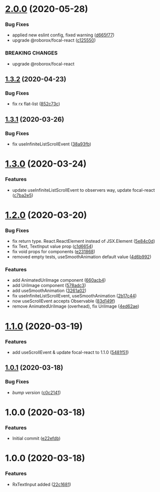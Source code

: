 # [2.0.0](https://github.com/roborox/focal-react-native/compare/v1.3.2...v2.0.0) (2020-05-28)


### Bug Fixes

* applied new eslint config, fixed warning ([d665f77](https://github.com/roborox/focal-react-native/commit/d665f7707454bcf012ddb67a0422a050582312bd))
* upgrade @roborox/focal-react ([c125550](https://github.com/roborox/focal-react-native/commit/c1255508bea7c969ce4015e7753de8f60cac063d))


### BREAKING CHANGES

* upgrade @roborox/focal-react

## [1.3.2](https://github.com/roborox/focal-react-native/compare/v1.3.1...v1.3.2) (2020-04-23)


### Bug Fixes

* fix rx flat-list ([852c73c](https://github.com/roborox/focal-react-native/commit/852c73c53bb4f755e9c01a3394c83fc32e38c5bb))

## [1.3.1](https://github.com/roborox/focal-react-native/compare/v1.3.0...v1.3.1) (2020-03-26)


### Bug Fixes

* fix useInfiniteListScrollEvent ([38a93fb](https://github.com/roborox/focal-react-native/commit/38a93fbdf1d9d1713bfa39cca0f40fe4979d5a00))

# [1.3.0](https://github.com/roborox/focal-react-native/compare/v1.2.0...v1.3.0) (2020-03-24)


### Features

* update useInfiniteListScrollEvent to observers way, update focal-react ([c7ba2e5](https://github.com/roborox/focal-react-native/commit/c7ba2e5b6fca4b5f070538a5f9419e23ef4b6885))

# [1.2.0](https://github.com/roborox/focal-react-native/compare/v1.1.0...v1.2.0) (2020-03-20)


### Bug Fixes

* fix return type. React.ReactElement instead of JSX.Element ([5e84c0d](https://github.com/roborox/focal-react-native/commit/5e84c0d9a378f0f8d6e42a792f4deacc43449cfc))
* fix Text, TextInput value prop ([c1d6654](https://github.com/roborox/focal-react-native/commit/c1d66546d57dc1f1fc66ed98fe854a1647b16650))
* fix void props for components ([e231868](https://github.com/roborox/focal-react-native/commit/e231868d31cfad1768cf62c48aaef721fa9acb0c))
* removed empty tests, useSmoothAnimation default value ([4d6b992](https://github.com/roborox/focal-react-native/commit/4d6b9929c7fcb81ae29cf58fda9f139f2215a0fc))


### Features

* add AnimatedUriImage component ([660acb4](https://github.com/roborox/focal-react-native/commit/660acb48b4892d197995e8768ed3240d4f3869d6))
* add UriImage component ([578adc3](https://github.com/roborox/focal-react-native/commit/578adc3c71884320deaca0e852a71ab12b042b30))
* add useSmoothAnimation ([3261a02](https://github.com/roborox/focal-react-native/commit/3261a02f73f88f4da85253a7ce65d753bb281fcc))
* fix useInfiniteListScrollEvent, useSmoothAnimation ([2b17c44](https://github.com/roborox/focal-react-native/commit/2b17c44b987b453f8f3646cf7f341a54db2ac27e))
* now useScrollEvent accepts Observable ([83d149f](https://github.com/roborox/focal-react-native/commit/83d149f4c176696c0ebed6f35440d3ee38498d87))
* remove AnimatedUriImage (overhead), fix UriImage ([4ed62ae](https://github.com/roborox/focal-react-native/commit/4ed62aeabf1c687a73ab5a276dd976d8ae4ecec8))

# [1.1.0](https://github.com/roborox/focal-react-native/compare/v1.0.1...v1.1.0) (2020-03-19)


### Features

* add useScrollEvent & update focal-react to 1.1.0 ([5481f51](https://github.com/roborox/focal-react-native/commit/5481f51a9b2e300dc066c1bb3b235e17f7a4b8f6))

## [1.0.1](https://github.com/roborox/focal-react-native/compare/v1.0.0...v1.0.1) (2020-03-18)


### Bug Fixes

* *bump version* ([c0c2141](https://github.com/roborox/focal-react-native/commit/c0c2141739473697b134d16e8514062baf98afe7))

# 1.0.0 (2020-03-18)


### Features

* Initial commit ([e22efdb](https://github.com/roborox/focal-react-native/commit/e22efdbd2275623a9fb597ff5285868c3c1f512e))

# 1.0.0 (2020-03-18)


### Features

* RxTextInput added ([22c1681](https://github.com/roborox/focal-react-native/commit/22c16815b47151d528277ce743133e38cc5649cb))
